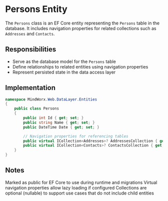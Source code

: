 # Persons Entity

The `Persons` class is an EF Core entity representing the `Persons` table in the database. It includes navigation properties for related collections such as `Addresses` and `Contacts`.

## Responsibilities

- Serve as the database model for the `Persons` table
- Define relationships to related entities using navigation properties
- Represent persisted state in the data access layer

## Implementation

```csharp
namespace MindWorx.Web.DataLayer.Entities
{
    public class Persons
    {
        public int Id { get; set; }
        public string Name { get; set; }
        public DateTime Date { get; set; }

        // Navigation properties for referencing tables
        public virtual ICollection<Addresses>? AddressesCollection { get; set; }
        public virtual ICollection<Contacts>? ContactsCollection { get; set; }
    }
}
```

## Notes
Marked as public for EF Core to use during runtime and migrations
Virtual navigation properties allow lazy loading if configured
Collections are optional (nullable) to support use cases that do not include child entities